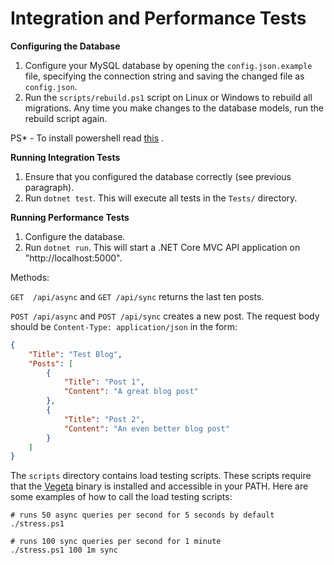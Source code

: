 Integration and Performance Tests
================================

**Configuring the Database**

1. Configure your MySQL database by opening the `config.json.example` file, specifying the connection string and saving the changed file as `config.json`.
2. Run the `scripts/rebuild.ps1` script on Linux or Windows to rebuild all migrations. Any time you make changes to the database models, run the rebuild script again.

PS* - To install powershell read [this](https://learn.microsoft.com/en-us/powershell/scripting/install/installing-powershell) .

**Running Integration Tests**

1. Ensure that you configured the database correctly (see previous paragraph).
2. Run `dotnet test`. This will execute all tests in the `Tests/` directory.

**Running Performance Tests**

1. Configure the database.
2. Run `dotnet run`. This will start a .NET Core MVC API application on "http://localhost:5000".

Methods:

`GET  /api/async` and `GET /api/sync` returns the last ten posts.

`POST /api/async` and `POST /api/sync` creates a new post. The request body should be `Content-Type: application/json` in the form:

```json
{
	"Title": "Test Blog",
	"Posts": [
		{
			"Title": "Post 1",
			"Content": "A great blog post"
		},
		{
			"Title": "Post 2",
			"Content": "An even better blog post"
		}
	]
}
```

The `scripts` directory contains load testing scripts. These scripts require that the  [Vegeta](https://github.com/tsenart/vegeta/releases) binary is installed and accessible in your PATH. Here are some examples of how to call the load testing scripts:
```
# runs 50 async queries per second for 5 seconds by default 
./stress.ps1

# runs 100 sync queries per second for 1 minute
./stress.ps1 100 1m sync
```
